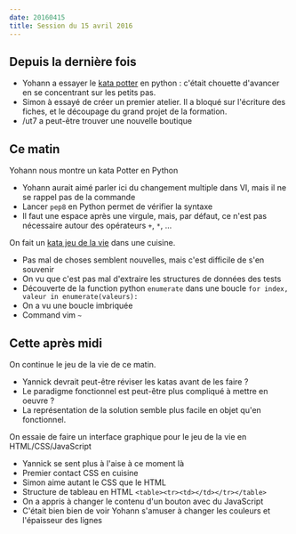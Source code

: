 ```yaml
---
date: 20160415
title: Session du 15 avril 2016
---
```


## Depuis la dernière fois

- Yohann a essayer le [kata potter](http://codingdojo.org/kata/Potter/) en python : c'était chouette d'avancer en se
  concentrant sur les petits pas.
- Simon à essayé de créer un premier atelier. Il a bloqué sur l'écriture des fiches, et le découpage du grand projet de la formation.
- /ut7 a peut-être trouver une nouvelle boutique


## Ce matin

Yohann nous montre un kata Potter en Python

- Yohann aurait aimé parler ici du changement multiple dans VI, mais il ne se rappel pas de la commande
- Lancer `pep8` en Python permet de vérifier la syntaxe
- Il faut une espace après une virgule, mais, par défaut, ce n'est pas nécessaire autour des opérateurs `+`, `*`, ...

On fait un [kata jeu de la vie](http://codingdojo.org/kata/GameOfLife/) dans une cuisine.

- Pas mal de choses semblent nouvelles, mais c'est difficile de s'en souvenir
- On vu que c'est pas mal d'extraire les structures de données des tests
- Découverte de la function python `enumerate` dans une boucle `for index, valeur in enumerate(valeurs):`
- On a vu une boucle imbriquée
- Command vim `~`

## Cette après midi

On continue le jeu de la vie de ce matin.

- Yannick devrait peut-être réviser les katas avant de les faire ?
- Le paradigme fonctionnel est peut-être plus compliqué à mettre en oeuvre ?
- La représentation de la solution semble plus facile en objet qu'en fonctionnel.

On essaie de faire un interface graphique pour le jeu de la vie en HTML/CSS/JavaScript

- Yannick se sent plus à l'aise à ce moment là
- Premier contact CSS en cuisine
- Simon aime autant le CSS que le HTML
- Structure de tableau en HTML `<table><tr><td></td></tr></table>`
- On a appris à changer le contenu d'un bouton avec du JavaScript
- C'était bien bien de voir Yohann s'amuser à changer les couleurs et l'épaisseur des lignes

